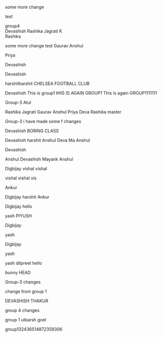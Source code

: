 some more change

test

group4   
Devashish
Rashika
Jagrati K  
Rashika


some more change
test
Gaurav
Anshul

Priya

Devashish

Devashish

harshitharshit
CHELSEA FOOTBALL CLUB 


Devashish
This is group1
tHIS IS AGAIN GROUP1
This is again GROUP1111111


Group-3
Atul

Rashika
Jagrati
Gaurav
Anshul
Priya
Deva
Rashika
 master





 Group-3
i have made some f changes


Devashish
BORING CLASS




Devashish 
harshit
Anshul
Deva
Ma
Anshul



Devashish



Anshul
Devashish
Mayank
Anshul


Digbijay
vishal
vishal 



vishal vishal vis

Ankur

Digbijay
harshit
Ankur



Digbijay
hello

yash
PIYUSH

Digbijay

yash


Digbijay


yash

yash
dilpreet
hello

bunny
 HEAD

 Group-3
changes


change from group 1

DEVASHISH THAKUR

group 4 changes

group 1
utkarsh goel

group132436514872359306
